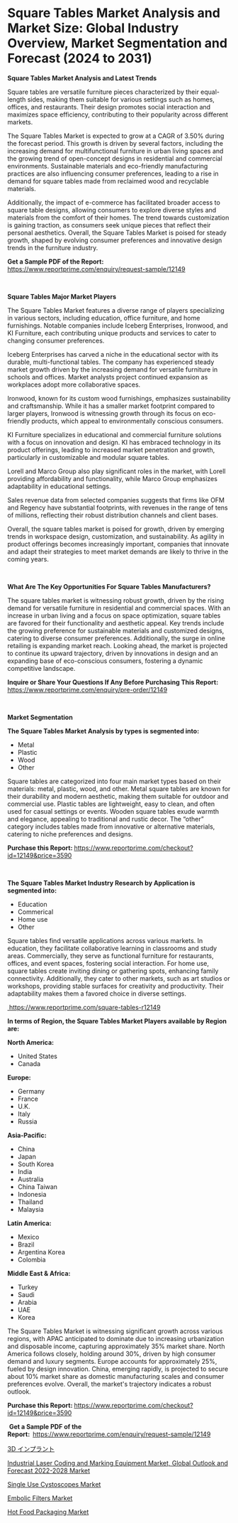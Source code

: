 <p><h1>Square Tables Market Analysis and Market Size: Global Industry Overview, Market Segmentation and Forecast (2024 to 2031)</h1></p><p><strong>Square Tables Market Analysis and Latest Trends</strong></p>
<p><p>Square tables are versatile furniture pieces characterized by their equal-length sides, making them suitable for various settings such as homes, offices, and restaurants. Their design promotes social interaction and maximizes space efficiency, contributing to their popularity across different markets.</p><p>The Square Tables Market is expected to grow at a CAGR of 3.50% during the forecast period. This growth is driven by several factors, including the increasing demand for multifunctional furniture in urban living spaces and the growing trend of open-concept designs in residential and commercial environments. Sustainable materials and eco-friendly manufacturing practices are also influencing consumer preferences, leading to a rise in demand for square tables made from reclaimed wood and recyclable materials.</p><p>Additionally, the impact of e-commerce has facilitated broader access to square table designs, allowing consumers to explore diverse styles and materials from the comfort of their homes. The trend towards customization is gaining traction, as consumers seek unique pieces that reflect their personal aesthetics. Overall, the Square Tables Market is poised for steady growth, shaped by evolving consumer preferences and innovative design trends in the furniture industry.</p></p>
<p><strong>Get a Sample PDF of the Report:&nbsp;</strong> <a href="https://www.reportprime.com/enquiry/request-sample/12149">https://www.reportprime.com/enquiry/request-sample/12149</a></p>
<p>&nbsp;</p>
<p><strong>Square Tables Major Market Players</strong></p>
<p><p>The Square Tables Market features a diverse range of players specializing in various sectors, including education, office furniture, and home furnishings. Notable companies include Iceberg Enterprises, Ironwood, and KI Furniture, each contributing unique products and services to cater to changing consumer preferences.</p><p>Iceberg Enterprises has carved a niche in the educational sector with its durable, multi-functional tables. The company has experienced steady market growth driven by the increasing demand for versatile furniture in schools and offices. Market analysts project continued expansion as workplaces adopt more collaborative spaces.</p><p>Ironwood, known for its custom wood furnishings, emphasizes sustainability and craftsmanship. While it has a smaller market footprint compared to larger players, Ironwood is witnessing growth through its focus on eco-friendly products, which appeal to environmentally conscious consumers. </p><p>KI Furniture specializes in educational and commercial furniture solutions with a focus on innovation and design. KI has embraced technology in its product offerings, leading to increased market penetration and growth, particularly in customizable and modular square tables.</p><p>Lorell and Marco Group also play significant roles in the market, with Lorell providing affordability and functionality, while Marco Group emphasizes adaptability in educational settings. </p><p>Sales revenue data from selected companies suggests that firms like OFM and Regency have substantial footprints, with revenues in the range of tens of millions, reflecting their robust distribution channels and client bases.</p><p>Overall, the square tables market is poised for growth, driven by emerging trends in workspace design, customization, and sustainability. As agility in product offerings becomes increasingly important, companies that innovate and adapt their strategies to meet market demands are likely to thrive in the coming years.</p></p>
<p>&nbsp;</p>
<p><strong>What Are The Key Opportunities For Square Tables Manufacturers?</strong></p>
<p><p>The square tables market is witnessing robust growth, driven by the rising demand for versatile furniture in residential and commercial spaces. With an increase in urban living and a focus on space optimization, square tables are favored for their functionality and aesthetic appeal. Key trends include the growing preference for sustainable materials and customized designs, catering to diverse consumer preferences. Additionally, the surge in online retailing is expanding market reach. Looking ahead, the market is projected to continue its upward trajectory, driven by innovations in design and an expanding base of eco-conscious consumers, fostering a dynamic competitive landscape.</p></p>
<p><strong>Inquire or Share Your Questions If Any Before Purchasing This Report:</strong> <a href="https://www.reportprime.com/enquiry/pre-order/12149">https://www.reportprime.com/enquiry/pre-order/12149</a></p>
<p>&nbsp;</p>
<p><strong>Market Segmentation</strong></p>
<p><strong>The Square Tables Market Analysis by types is segmented into:</strong></p>
<p><ul><li>Metal</li><li>Plastic</li><li>Wood</li><li>Other</li></ul></p>
<p><p>Square tables are categorized into four main market types based on their materials: metal, plastic, wood, and other. Metal square tables are known for their durability and modern aesthetic, making them suitable for outdoor and commercial use. Plastic tables are lightweight, easy to clean, and often used for casual settings or events. Wooden square tables exude warmth and elegance, appealing to traditional and rustic decor. The “other” category includes tables made from innovative or alternative materials, catering to niche preferences and designs.</p></p>
<p><strong>Purchase this Report:&nbsp;</strong><a href="https://www.reportprime.com/checkout?id=12149&price=3590">https://www.reportprime.com/checkout?id=12149&price=3590</a></p>
<p>&nbsp;</p>
<p><strong>The Square Tables Market Industry Research by Application is segmented into:</strong></p>
<p><ul><li>Education</li><li>Commerical</li><li>Home use</li><li>Other</li></ul></p>
<p><p>Square tables find versatile applications across various markets. In education, they facilitate collaborative learning in classrooms and study areas. Commercially, they serve as functional furniture for restaurants, offices, and event spaces, fostering social interaction. For home use, square tables create inviting dining or gathering spots, enhancing family connectivity. Additionally, they cater to other markets, such as art studios or workshops, providing stable surfaces for creativity and productivity. Their adaptability makes them a favored choice in diverse settings.</p></p>
<p><a href="https://www.reportprime.com/square-tables-r12149">&nbsp;https://www.reportprime.com/square-tables-r12149</a></p>
<p><strong>In terms of Region, the Square Tables Market Players available by Region are:</strong></p>
<p>
    <p> <strong> North America: </strong>
        <ul>
            <li>United States</li>
            <li>Canada</li>
        </ul>
        </p> 
    <p> <strong> Europe: </strong>
        <ul>
            <li>Germany</li>
            <li>France</li>
            <li>U.K.</li>
            <li>Italy</li>
            <li>Russia</li>
        </ul>
        </p> 
    <p> <strong> Asia-Pacific: </strong>
        <ul>
            <li>China</li>
            <li>Japan</li>
            <li>South Korea</li>
            <li>India</li>
            <li>Australia</li>
            <li>China Taiwan</li>
            <li>Indonesia</li>
            <li>Thailand</li>
            <li>Malaysia</li>
        </ul>
        </p> 
    <p> <strong> Latin America: </strong>
        <ul>
            <li>Mexico</li>
            <li>Brazil</li>
            <li>Argentina Korea</li>
            <li>Colombia</li>
        </ul>
        </p> 
    <p> <strong> Middle East & Africa: </strong>
        <ul>
            <li>Turkey</li>
            <li>Saudi</li>
            <li>Arabia</li>
            <li>UAE</li>
            <li>Korea</li>
        </ul>
    </p>
    </p>
<p><p>The Square Tables Market is witnessing significant growth across various regions, with APAC anticipated to dominate due to increasing urbanization and disposable income, capturing approximately 35% market share. North America follows closely, holding around 30%, driven by high consumer demand and luxury segments. Europe accounts for approximately 25%, fueled by design innovation. China, emerging rapidly, is projected to secure about 10% market share as domestic manufacturing scales and consumer preferences evolve. Overall, the market's trajectory indicates a robust outlook.</p></p>
<p><strong>Purchase this Report: </strong><a href="https://www.reportprime.com/checkout?id=12149&price=3590">https://www.reportprime.com/checkout?id=12149&price=3590</a></p>
<p>&nbsp;<strong>Get a Sample PDF of the Report:&nbsp;&nbsp;</strong><a href="https://www.reportprime.com/enquiry/request-sample/12149">https://www.reportprime.com/enquiry/request-sample/12149</a></p>
<p><strong></strong></p>
<p><p><a href="https://medium.com/@mk4cronn/3d%E3%82%A4%E3%83%B3%E3%83%97%E3%83%A9%E3%83%B3%E3%83%88%E5%B8%82%E5%A0%B4%E3%81%B8%E3%81%AE%E6%B7%B1%E3%81%84%E6%8E%98%E3%82%8A%E4%B8%8B%E3%81%92-%E3%81%9D%E3%81%AE%E3%83%88%E3%83%AC%E3%83%B3%E3%83%89-%E5%B8%82%E5%A0%B4%E3%82%BB%E3%82%B0%E3%83%A1%E3%83%B3%E3%83%86%E3%83%BC%E3%82%B7%E3%83%A7%E3%83%B3-%E7%AB%B6%E4%BA%89%E5%88%86%E6%9E%90-de0c5cec4858">3D インプラント</a></p><p><a href="https://www.linkedin.com/pulse/industrial-laser-coding-marking-equipment-market-global-outlook-dtcff?trackingId=yD1zmf%2F3RTOjHl0lRxv4tg%3D%3D">Industrial Laser Coding and Marking Equipment Market, Global Outlook and Forecast 2022-2028 Market</a></p><p><a href="https://issuu.com/reportprime-2/docs/single-use-cystoscopes-market-size-_6e883dd684aa9d">Single Use Cystoscopes Market</a></p><p><a href="https://issuu.com/reportprime-2/docs/embolic-filters-market-size-2030.pp_8c17b064fc220d">Embolic Filters Market</a></p><p><a href="https://medium.com/@jamieurcotte9056df/hot-food-packaging-market-revolution-2024-2031-market-trends-shaping-the-next-decade-2590c77f5d03">Hot Food Packaging Market</a></p></p>
